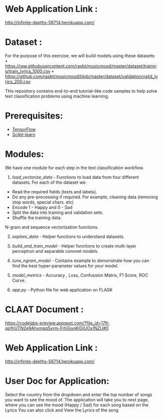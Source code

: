 # Web Application Link : 
http://infinite-depths-56714.herokuapp.com/

# Dataset :
For the purpose of this exercise, we will build models using these datasets: • https://raw.githubusercontent.com/rasbt/musicmood/master/dataset/training/train_lyrics_1000.csv • https://github.com/rasbt/musicmood/blob/master/dataset/validation/valid_lyrics_200.csv

This repository contains end-to-end tutorial-like code samples to help solve text classification problems using machine learning.

# Prerequisites:
*   [TensorFlow](https://www.tensorflow.org/)
*   [Scikit-learn](http://scikit-learn.org/stable/)

# Modules:
We have one module for each step in the text classification workflow.

1. *load_vectorize_data* - Functions to load data from four different datasets. For each of the dataset we:

+ Read the required fields (texts and labels).
+ Do any pre-processing if required. For example, cleaning data (removing stop words, special chars. etc)
+ Encode 1 - Happy and 0 - Sad
+ Split the data into training and validation sets.
+ Shuffle the training data.

N-gram and sequence vectorization functions.

2. *explore_data* - Helper functions to understand datasets.

3. *build_and_train_model* - Helper functions to create multi-layer perceptron and separable convnet models.

4. *tune_ngram_model* - Contains example to demonstrate how you can find the best hyper-parameter values for your model.

5. *model_metrics* - Accuracy , Loss, Confussion Matrix, F1 Score, ROC Curve.

6. *app.py* - Python file for web application on FLASK

# CLAAT Document : 
https://codelabs-preview.appspot.com/?file_id=17fl-qp1hUTN2e9Ahvmqg5yrm-FrhGjyoKIGlUOs1NZU#0

# Web Application Link : 
http://infinite-depths-56714.herokuapp.com/

# User Doc for Application:
Select the country from the dropdown and enter the top number of songs you want to see the mood of. The application will take you to next page, where you can see the mood (Happy / Sad) for each song based on the Lyrics You can also click and View the Lyrics of the song
